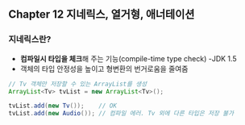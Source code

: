 ## Chapter 12 지네릭스, 열거형, 애너테이션

### 지네릭스란?     
- **컴파일시 타입을 체크**해 주는 기능(compile-time type check) -JDK 1.5
- 객체의 타입 안정성을 높이고 형변환의 번거로움을 줄여줌   
```java
// Tv 객체만 저장할 수 있는 ArrayList를 생성
ArrayList<Tv> tvList = new ArrayList<Tv>();

tvList.add(new Tv());    // OK
tvList.add(new Audio()); // 컴파일 에러. Tv 외에 다른 타입은 저장 불가
```
```java

```

